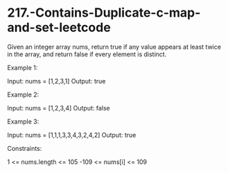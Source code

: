 # 217.-Contains-Duplicate-c-map-and-set-leetcode


Given an integer array nums, return true if any value appears at least twice in the array, and return false if every element is distinct.

 

Example 1:

Input: nums = [1,2,3,1]
Output: true


Example 2:

Input: nums = [1,2,3,4]
Output: false


Example 3:

Input: nums = [1,1,1,3,3,4,3,2,4,2]
Output: true
 
 
 

Constraints:

1 <= nums.length <= 105
-109 <= nums[i] <= 109
